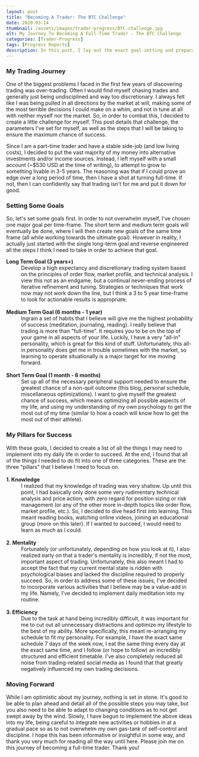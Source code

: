 ```yaml
---
layout: post
title: "Becoming A Trader: The BTC Challenge"
date: 2020-03-14
thumbnail: /assets/images/trader-progress/BTC-challenge.jpg
alt: My Journey To Becoming A Full-Time Trader - The BTC Challenge
categories: [Trader-Progress]
tags: [Progress Reports]
description: In this post, I lay out the exact goal-setting and preparation that I did to allow myself the greatest chance of success at becoming a full-time trader.
---
```


<h3>My Trading Journey</h3>
One of the biggest problems I faced in the first few years of discovering trading was over-trading. Often I would find myself chasing trades and generally just being undisciplined and way too discretionary. I always felt like I was being pulled in all directions by the market at will, making some of the most terrible decisions I could make on a whim, and not in tune at all with neither myself nor the market. So, in order to combat this, I decided to create a little challenge for myself. This post details that challenge, the parameters I've set for myself, as well as the steps that I will be taking to ensure the maximum chance of success.

Since I am a part-time trader and have a stable side-job (and low living costs), I decided to put the vast majority of my money into alternative investments and/or income sources. Instead, I left myself with a small account (~$530 USD at the time of writing), to attempt to grow to something livable in 3-5 years. The reasoning was that if I could prove an edge over a long period of time, then I have a shot at turning full-time. If not, then I can confidently say that trading isn't for me and put it down for good.

<h3>Setting Some Goals</h3>
So, let's set some goals first. In order to not overwhelm myself, I've chosen one major goal per time-frame. The short term and medium term goals will eventually be done, where I will then create new goals of the same time frame (all while working towards the ultimate goal). However in reality, I actually just started with the single long-term goal and reverse engineered all the steps I think I need to take in order to achieve that goal.

<dl>
<dt><b>Long Term Goal (3 years+)</b></dt>
  <dd>Develop a high expectancy and discretionary trading system based on the principles of order flow, market profile, and technical analysis. I view this not as an endgame, but a continual never-ending process of iterative refinement and tuning. Strategies or techniques that work now may not work down the line, but I think a 3 to 5 year time-frame to look for actionable results is appropriate.</dd><br />

<dt><b>Medium Term Goal (6 months - 1 year)</b></dt>
  <dd>Ingrain a set of habits that I believe will give me the highest probability of success (meditation, journaling, reading). I really believe that trading is more than "full-time". It requires you to be on the top of your game in all aspects of your life. Luckily, I have a very "all-in" personality, which is great for this kind of stuff. Unfortunately, this all-in personality does get me in trouble sometimes with the market, so learning to operate situationally is a major target for me moving forward.</dd><br />

<dt><b>Short Term Goal (1 month - 6 months)</b></dt>
  <dd>Set up all of the necessary peripheral support needed to ensure the greatest chance of a non-quit outcome (this blog, personal schedule, miscellaneous optimizations). I want to give myself the greatest chance of success, which means optimizing all possible aspects of my life, and using my understanding of my own psychology to get the most out of my time (similar to how a coach will know how to get the most out of their athlete).</dd>

</dl>
<dl>
<h3>My Pillars for Success</h3>
With these goals, I decided to create a list of all the things I may need to implement into my daily life in order to succeed. At the end, I found that all of the things I needed to do fit into one of three categories. These are the three "pillars" that I believe I need to focus on.


<dt><br /><b>1. Knowledge</b></dt><dd>I realized that my knowledge of trading was very shallow. Up until this point, I had basically only done some very rudimentary technical analysis and price action, with zero regard for position sizing or risk management (or any of the other more in-depth topics like order flow, market profile, etc.). So, I decided to dive head first into learning. This meant reading books, watching online videos, joining an educational group (more on this later). If I wanted to succeed, I would need to learn as much as I could.</dd><br />

<dt><b>2. Mentality</b></dt><dd>Fortunately (or unfortunately, depending on how you look at it), I also realized early on that a trader's mentality is incredibly, if not the most, important aspect of trading. Unfortunately, this also meant I had to accept the fact that my current mental state is ridden with psychological biases and lacked the discipline required to properly succeed. So, in order to address some of these issues, I've decided to incorporate various activities that I believe may be a value-add in my life. Namely, I've decided to implement daily meditation into my routine.</dd><br />

<dt><b>3. Efficiency</b></dt><dd>Due to the task at hand being incredibly difficult, it was important for me to cut out all unnecessary distractions and optimize my lifestyle to the best of my ability. More specifically, this meant re-arranging my schedule to fit my personality. For example, I have the exact same schedule 7 days of the week now, I eat the same thing every day at the exact same time, and I follow (or hope to follow) an incredibly structured and efficient timetable. I've also completely reduced all noise from trading-related social media as I found that that greatly negatively influenced my own trading decisions.</dd>
</dl>

<h3>Moving Forward</h3>
While I am optimistic about my journey, nothing is set in stone. It's good to be able to plan ahead and detail all of the possible steps you may take, but you also need to be able to adapt to changing conditions as to not get swept away by the wind. Slowly, I have begun to implement the above ideas into my life, being careful to integrate new activities or hobbies in at a gradual pace so as to not overwhelm my own gas-tank of self-control and discipline. I hope this has been informative or insightful in some way, and thank you very much for reading all the way until here. Please join me on this journey of becoming a full-time trader. Thank you!
